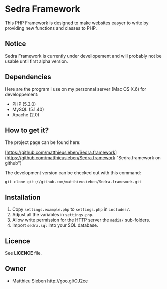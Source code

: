 Sedra Framework
===============

This PHP Framework is designed to make websites easyer to write by providing new functions and classes to PHP.

## Notice

Sedra Framework is currently under devellopement and will probably not be usable until
first alpha version.

## Dependencies

Here are the program I use on my personnal server (Mac OS X.6) for developpement:

- PHP (5.3.0)
- MySQL (5.1.40)
- Apache (2.0)

## How to get it?

The project page can be found here:

[https://github.com/matthieusieben/Sedra.framework](https://github.com/matthieusieben/Sedra.framework "Sedra.framework on github")

The development version can be checked out with this command:

    git clone git://github.com/matthieusieben/Sedra.framework.git

## Installation

1.	Copy `settings.example.php` to `settings.php` in `includes/`.
2.	Adjust all the variables in `settings.php`.
3.	Allow write permission for the HTTP server the `media/` sub-folders.
4.	Import `sedra.sql` into your SQL database.

## Licence

See **LICENCE** file.

## Owner

- Matthieu Sieben <http://goo.gl/OJ2ce>
